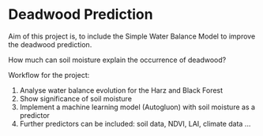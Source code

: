 # Deadwood Prediction

Aim of this project is, to include the Simple Water Balance Model to improve the deadwood prediction. 

How much can soil moisture explain the occurrence of deadwood?

Workflow for the project: 
1. Analyse water balance evolution for the Harz and Black Forest
2. Show significance of soil moisture 
3. Implement a machine learning model (Autogluon) with soil moisture as a predictor
4. Further predictors can be included: soil data, NDVI, LAI, climate data ...

